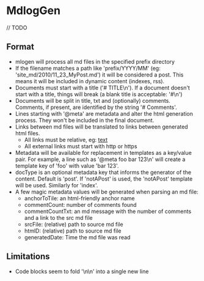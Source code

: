 # MdlogGen

// TODO

## Format

* mlogen will process all md files in the specified prefix directory
* If the filename matches a path like 'prefix/YYYY/MM' (eg: 'site_md/2010/11_23_MyPost.md') it will be considered a post. This means it will be included in dynamic content (indexes, rss).
* Documents must start with a title ('# TITLE\n'). If a document doesn't start with a title, things will break (a blank title is acceptable: '#\n')
* Documents will be split in title, txt and (optionally) comments. Comments, if present, are identified by the string '# Comments'.
* Lines starting with '@meta' are metadata and alter the html generation process. They won't be included in the final document.
* Links between md files will be translated to links between generated html files.
    * All links must be relative, eg: [text](link/to/doc.md)
    * All external links must start with http or https
* Metadata will be available for replacement in templates as a key/value pair. For example, a line such as '@meta foo bar 123\n' will create a template key of 'foo' with value 'bar 123'.
* docType is an optional metadata key that informs the generator of the content. Default is 'post'. If 'notAPost' is used, the 'notAPost' template will be used. Similarly for 'index'.
* A few magic metadata values will be generated when parsing an md file:
    * anchorToTile: an html-friendly anchor name
    * commentCount: number of comments found
    * commentCountTxt: an md message with the number of comments and a link to the src md file
    * srcFile: (relative) path to source md file
    * htmlD: (relative) path to source md file
    * generatedDate: Time the md file was read

## Limitations

* Code blocks seem to fold '\n\n' into a single new line


